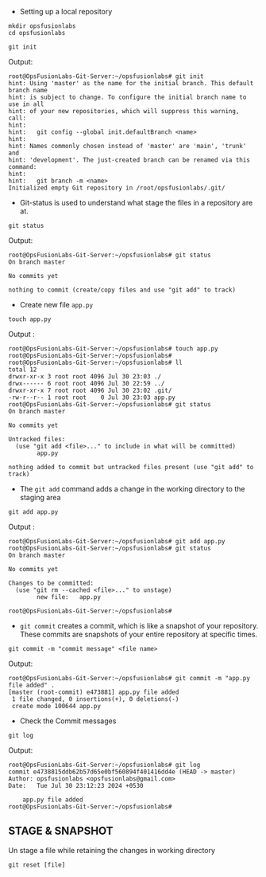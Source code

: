 
- Setting up a local repository

```
mkdir opsfusionlabs
cd opsfusionlabs  
```

```
git init
```

Output: 

```
root@OpsFusionLabs-Git-Server:~/opsfusionlabs# git init
hint: Using 'master' as the name for the initial branch. This default branch name
hint: is subject to change. To configure the initial branch name to use in all
hint: of your new repositories, which will suppress this warning, call:
hint:
hint:   git config --global init.defaultBranch <name>
hint:
hint: Names commonly chosen instead of 'master' are 'main', 'trunk' and
hint: 'development'. The just-created branch can be renamed via this command:
hint:
hint:   git branch -m <name>
Initialized empty Git repository in /root/opsfusionlabs/.git/

```

- Git-status is used to understand what stage the files in a repository are at.

```
git status 
```

Output: 

```
root@OpsFusionLabs-Git-Server:~/opsfusionlabs# git status
On branch master

No commits yet

nothing to commit (create/copy files and use "git add" to track)

```

- Create new file `app.py`

```
touch app.py 
```
Output : 

```
root@OpsFusionLabs-Git-Server:~/opsfusionlabs# touch app.py
root@OpsFusionLabs-Git-Server:~/opsfusionlabs#
root@OpsFusionLabs-Git-Server:~/opsfusionlabs# ll
total 12
drwxr-xr-x 3 root root 4096 Jul 30 23:03 ./
drwx------ 6 root root 4096 Jul 30 22:59 ../
drwxr-xr-x 7 root root 4096 Jul 30 23:02 .git/
-rw-r--r-- 1 root root    0 Jul 30 23:03 app.py
root@OpsFusionLabs-Git-Server:~/opsfusionlabs# git status
On branch master

No commits yet

Untracked files:
  (use "git add <file>..." to include in what will be committed)
        app.py

nothing added to commit but untracked files present (use "git add" to track)

```
- The `git add` command adds a change in the working directory to the staging area

```
git add app.py 
```

Output :

```
root@OpsFusionLabs-Git-Server:~/opsfusionlabs# git add app.py
root@OpsFusionLabs-Git-Server:~/opsfusionlabs# git status
On branch master

No commits yet

Changes to be committed:
  (use "git rm --cached <file>..." to unstage)
        new file:   app.py

root@OpsFusionLabs-Git-Server:~/opsfusionlabs#

```
- `git commit` creates a commit, which is like a snapshot of your repository. These commits are snapshots of your entire repository at specific times.
  
```
git commit -m "commit message" <file name>
```

Output: 

```
root@OpsFusionLabs-Git-Server:~/opsfusionlabs# git commit -m "app.py file added" .
[master (root-commit) e473881] app.py file added
 1 file changed, 0 insertions(+), 0 deletions(-)
 create mode 100644 app.py

```


* Check the Commit messages 
```
git log 
```

Output: 

```
root@OpsFusionLabs-Git-Server:~/opsfusionlabs# git log
commit e4738815ddb62b57d65e0bf560894f401416dd4e (HEAD -> master)
Author: opsfusionlabs <opsfusionlabs@gmail.com>
Date:   Tue Jul 30 23:12:23 2024 +0530

    app.py file added
root@OpsFusionLabs-Git-Server:~/opsfusionlabs#

```



## STAGE & SNAPSHOT

Un stage a file while retaining the changes in working directory

```
git reset [file]
```

